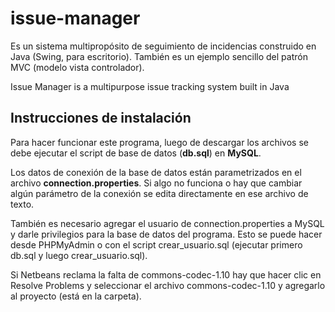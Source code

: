 # issue-manager

Es un sistema multipropósito de seguimiento de incidencias construido en Java (Swing, para escritorio).
También es un ejemplo sencillo del patrón MVC (modelo vista controlador).

Issue Manager is a multipurpose issue tracking system built in Java

## Instrucciones de instalación

Para hacer funcionar este programa, luego de descargar los archivos se debe ejecutar el script de base de datos (**db.sql**) en **MySQL**.

Los datos de conexión de la base de datos están parametrizados en el archivo **connection.properties**. Si algo no funciona o hay que cambiar algún parámetro de la conexión se edita directamente en ese archivo de texto. 

También es necesario agregar el usuario de connection.properties a MySQL y darle privilegios para la base de datos del programa. Esto se puede hacer desde PHPMyAdmin o con el script crear_usuario.sql (ejecutar primero db.sql y luego crear_usuario.sql).

Si Netbeans reclama la falta de commons-codec-1.10 hay que hacer clic en Resolve Problems y seleccionar el archivo commons-codec-1.10 y agregarlo al proyecto (está en la carpeta).
